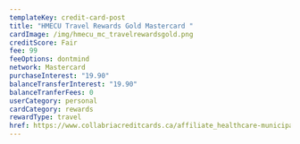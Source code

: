 ```yaml
---
templateKey: credit-card-post
title: "HMECU Travel Rewards Gold Mastercard "
cardImage: /img/hmecu_mc_travelrewardsgold.png
creditScore: Fair
fee: 99
feeOptions: dontmind
network: Mastercard
purchaseInterest: "19.90"
balanceTransferInterest: "19.90"
balanceTranferFees: 0
userCategory: personal
cardCategory: rewards
rewardType: travel
href: https://www.collabriacreditcards.ca/affiliate_healthcare-municipal-employees-credit-union/personal-cards/pc88/card_national-travel-rewards-gold-mastercard
---
```

